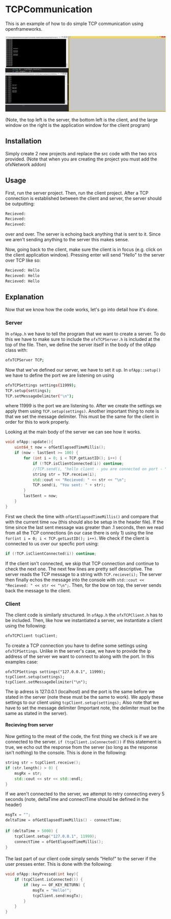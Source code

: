 # TCPCommunication
This is an example of how to do simple TCP communication using openframeworks.

![Demo TCP Client Server](./Usage.JPG "Demo TCP Client-Server program")

(Note, the top left is the server, the bottom left is the client, and the large window on the right is the application window for the client program)

## Installation
Simply create 2 new projects and replace the src code with the two srcs provided. (Note that when you are creating the project you must add the ofxNetwork addon)

## Usage

First, run the server project. Then, run the client project. After a TCP connection is established between the client and server, the server should be outputting:

```bash
Recieved: 
Recieved:
Recieved:
```

over and over. The server is echoing back anything that is sent to it. Since we aren't sending anything to the server this makes sense.

Now, going back to the client, make sure the client is in focus (e.g. click on the client application window). Pressing enter will send "Hello" to the server over TCP like so:

```bash
Recieved: Hello
Recieved: Hello
Recieved: Hello
```

## Explanation

Now that we know how the code works, let's go into detail how it's done.

### Server

In `ofApp.h` we have to tell the program that we want to create a server. To do this we have to make sure to include the `ofxTCPServer.h` is included at the top of the file. Then, we define the server itself in the body of the ofApp class with:

```bash
ofxTCPServer TCP;
```

Now that we've defined our server, we have to set it up. In `ofApp::setup()` we have to define the port we are listening on using 

```bash
ofxTCPSettings settings(11999);
TCP.setup(settings);
TCP.setMessageDelimiter("\n");
```
where 11999 is the port we are listening to. After we create the settings we apply them using `TCP.setup(settings)`. Another important thing to note is that we set the message delimiter. This must be the same for the client in order for this to work properly.

Looking at the main body of the server we can see how it works.

```C++
void ofApp::update(){
	uint64_t now = ofGetElapsedTimeMillis();
	if (now - lastSent >= 100) {
		for (int i = 0; i < TCP.getLastID(); i++) {
			if (!TCP.isClientConnected(i)) continue;
			//TCP.send(i, "hello client - you are connected on port - " + ofToString(TCP.getClientPort(i)));
			string str = TCP.receive(i);
			std::cout << "Recieved: " << str << "\n";
			TCP.send(i, "You sent: " + str);
		}
		lastSent = now;
	}
}
```
First we check the time with `ofGetElapsedTimeMillis()` and compare that with the current time `now` (this should also be setup in the header file). If the time since the last sent message was greater than .1 seconds, then we read from all the TCP connections (in our case there is only 1) using the line `for(int i = 0; i < TCP.getLastID(); i++)`. We check if the client is connected to us over our specfic port using:

```C++
if (!TCP.isClientConnected(i)) continue;
```
If the client isn't connected, we skip that TCP connection and continue to check the next one. The next few lines are pretty self descriptive. The server reads the TCP message to a string with `TCP.recieve(i);` The server then finally echos the message into the console with `std::cout << "Recieved: " << str << "\n";`. Then, for the bow on top, the server sends back the message to the client.

### Client

The client code is similarly structured. In `ofApp.h` the `ofxTCPClient.h` has to be included. Then, like how we instantiated a server, we instantiate a client using the following:

```C++
ofxTCPClient tcpClient;
```

To create a TCP connection you have to define some settings using `ofxTCPSettings`. Unlike in the server's case, we have to provide the ip address of the server we want to connect to along with the port. In this examples case:

```C+++
ofxTCPSettings settings("127.0.0.1", 11999);
tcpClient.setup(settings);
tcpClient.setMessageDelimiter("\n");
```

The ip adress is 127.0.0.1 (localhost) and the port is the same before we stated in the server (note these must be the same to work). We apply these settings to our client using `tcpClient.setup(settings);` Also note that we have to set the message delimiter (Important note, the delimiter must be the same as stated in the server).

#### Recieving from server

Now getting to the meat of the code, the first thing we check is if we are connected to the server. `if (tcpClient.isConnected())` if this statement is true, we echo out the response from the server (so long as the response isn't nothing) to the console. This is done in the following:

```C++
string str = tcpClient.receive();
if (str.length() > 0) {
	msgRx = str;
	std::cout << str << std::endl;
}
```
If we aren't connected to the server, we attempt to retry connecting  every 5 seconds (note, deltaTime and connectTime should be defined in the header)

```C++
msgTx = "";
deltaTime = ofGetElapsedTimeMillis() - connectTime;

if (deltaTime > 5000) {
	tcpClient.setup("127.0.0.1", 11999);
	connectTime = ofGetElapsedTimeMillis();
}
```

####

The last part of our client code simply sends "Hello!" to the server if the user presses enter. This is done with the following:

```C++
void ofApp::keyPressed(int key){
	if (tcpClient.isConnected()) {
		if (key == OF_KEY_RETURN) {
			msgTx = "Hello!";
			tcpClient.send(msgTx);
		}
	}
}
```